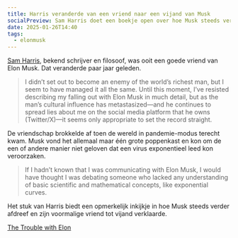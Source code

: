 ```yaml
---
title: Harris veranderde van een vriend naar een vijand van Musk
socialPreview: Sam Harris doet een boekje open over hoe Musk steeds verder afdreef en zijn voormalige vriend tot vijand verklaarde
date: 2025-01-26T14:40
tags:
  - elonmusk
---
```



[Sam Harris](https://nl.wikipedia.org/wiki/Sam_Harris_(schrijver)), bekend schrijver en filosoof, was ooit een goede vriend van Elon Musk. Dat veranderde paar jaar geleden.

> I didn’t set out to become an enemy of the world’s richest man, but I seem to have managed it all the same. Until this moment, I’ve resisted describing my falling out with Elon Musk in much detail, but as the man’s cultural influence has metastasized—and he continues to spread lies about me on the social media platform that he owns (Twitter/X)—it seems only appropriate to set the record straight.

De vriendschap brokkelde af toen de wereld in pandemie-modus terecht kwam. Musk vond het allemaal maar één grote poppenkast en kon om de een of andere manier niet geloven dat een virus exponentieel leed kon veroorzaken.

> If I hadn’t known that I was communicating with Elon Musk, I would have thought I was debating someone who lacked any understanding of basic scientific and mathematical concepts, like exponential curves.

Het stuk van Harris biedt een opmerkelijk inkijkje in hoe Musk steeds verder afdreef en zijn voormalige vriend tot vijand verklaarde.

[The Trouble with Elon](https://substack.com/home/post/p-154870781)